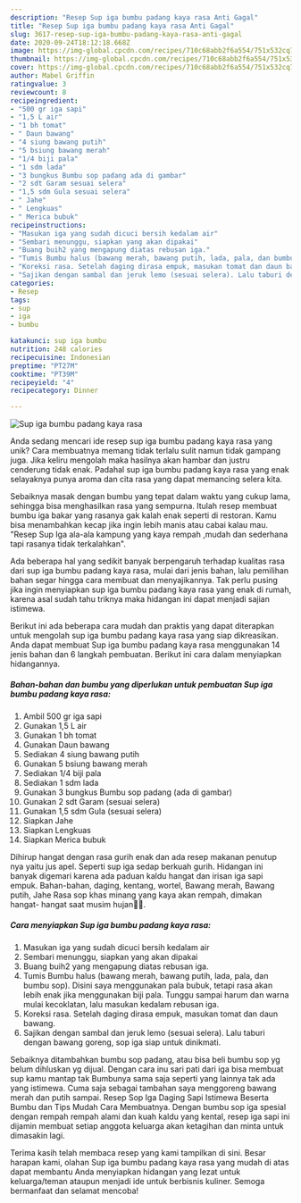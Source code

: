 ```yaml
---
description: "Resep Sup iga bumbu padang kaya rasa Anti Gagal"
title: "Resep Sup iga bumbu padang kaya rasa Anti Gagal"
slug: 3617-resep-sup-iga-bumbu-padang-kaya-rasa-anti-gagal
date: 2020-09-24T18:12:18.668Z
image: https://img-global.cpcdn.com/recipes/710c68abb2f6a554/751x532cq70/sup-iga-bumbu-padang-kaya-rasa-foto-resep-utama.jpg
thumbnail: https://img-global.cpcdn.com/recipes/710c68abb2f6a554/751x532cq70/sup-iga-bumbu-padang-kaya-rasa-foto-resep-utama.jpg
cover: https://img-global.cpcdn.com/recipes/710c68abb2f6a554/751x532cq70/sup-iga-bumbu-padang-kaya-rasa-foto-resep-utama.jpg
author: Mabel Griffin
ratingvalue: 3
reviewcount: 8
recipeingredient:
- "500 gr iga sapi"
- "1,5 L air"
- "1 bh tomat"
- " Daun bawang"
- "4 siung bawang putih"
- "5 bsiung bawang merah"
- "1/4 biji pala"
- "1 sdm lada"
- "3 bungkus Bumbu sop padang ada di gambar"
- "2 sdt Garam sesuai selera"
- "1,5 sdm Gula sesuai selera"
- " Jahe"
- " Lengkuas"
- " Merica bubuk"
recipeinstructions:
- "Masukan iga yang sudah dicuci bersih kedalam air"
- "Sembari menunggu, siapkan yang akan dipakai"
- "Buang buih2 yang mengapung diatas rebusan iga."
- "Tumis Bumbu halus (bawang merah, bawang putih, lada, pala, dan bumbu sop). Disini saya menggunakan pala bubuk, tetapi rasa akan lebih enak jika menggunakan biji pala. Tunggu sampai harum dan warna mulai kecoklatan, lalu masukan kedalam rebusan iga."
- "Koreksi rasa. Setelah daging dirasa empuk, masukan tomat dan daun bawang."
- "Sajikan dengan sambal dan jeruk lemo (sesuai selera). Lalu taburi dengan bawang goreng, sop iga siap untuk dinikmati."
categories:
- Resep
tags:
- sup
- iga
- bumbu

katakunci: sup iga bumbu 
nutrition: 248 calories
recipecuisine: Indonesian
preptime: "PT27M"
cooktime: "PT39M"
recipeyield: "4"
recipecategory: Dinner

---
```



![Sup iga bumbu padang kaya rasa](https://img-global.cpcdn.com/recipes/710c68abb2f6a554/751x532cq70/sup-iga-bumbu-padang-kaya-rasa-foto-resep-utama.jpg)

Anda sedang mencari ide resep sup iga bumbu padang kaya rasa yang unik? Cara membuatnya memang tidak terlalu sulit namun tidak gampang juga. Jika keliru mengolah maka hasilnya akan hambar dan justru cenderung tidak enak. Padahal sup iga bumbu padang kaya rasa yang enak selayaknya punya aroma dan cita rasa yang dapat memancing selera kita.

Sebaiknya masak dengan bumbu yang tepat dalam waktu yang cukup lama, sehingga bisa menghasilkan rasa yang sempurna. Itulah resep membuat bumbu iga bakar yang rasanya gak kalah enak seperti di restoran. Kamu bisa menambahkan kecap jika ingin lebih manis atau cabai kalau mau. &#34;Resep Sup Iga ala-ala kampung yang kaya rempah ,mudah dan sederhana tapi rasanya tidak terkalahkan&#34;.

Ada beberapa hal yang sedikit banyak berpengaruh terhadap kualitas rasa dari sup iga bumbu padang kaya rasa, mulai dari jenis bahan, lalu pemilihan bahan segar hingga cara membuat dan menyajikannya. Tak perlu pusing jika ingin menyiapkan sup iga bumbu padang kaya rasa yang enak di rumah, karena asal sudah tahu triknya maka hidangan ini dapat menjadi sajian istimewa.


Berikut ini ada beberapa cara mudah dan praktis yang dapat diterapkan untuk mengolah sup iga bumbu padang kaya rasa yang siap dikreasikan. Anda dapat membuat Sup iga bumbu padang kaya rasa menggunakan 14 jenis bahan dan 6 langkah pembuatan. Berikut ini cara dalam menyiapkan hidangannya.

<!--inarticleads1-->

##### Bahan-bahan dan bumbu yang diperlukan untuk pembuatan Sup iga bumbu padang kaya rasa:

1. Ambil 500 gr iga sapi
1. Gunakan 1,5 L air
1. Gunakan 1 bh tomat
1. Gunakan  Daun bawang
1. Sediakan 4 siung bawang putih
1. Gunakan 5 bsiung bawang merah
1. Sediakan 1/4 biji pala
1. Sediakan 1 sdm lada
1. Gunakan 3 bungkus Bumbu sop padang (ada di gambar)
1. Gunakan 2 sdt Garam (sesuai selera)
1. Gunakan 1,5 sdm Gula (sesuai selera)
1. Siapkan  Jahe
1. Siapkan  Lengkuas
1. Siapkan  Merica bubuk


Dihirup hangat dengan rasa gurih enak dan ada resep makanan penutup nya yaitu jus apel. Seperti sup iga sedap berkuah gurih. Hidangan ini banyak digemari karena ada paduan kaldu hangat dan irisan iga sapi empuk. Bahan-bahan, daging, kentang, wortel, Bawang merah, Bawang putih, Jahe Rasa sop khas minang yang kaya akan rempah, dimakan hangat- hangat saat musim hujan🤤🤤. 

<!--inarticleads2-->

##### Cara menyiapkan Sup iga bumbu padang kaya rasa:

1. Masukan iga yang sudah dicuci bersih kedalam air
1. Sembari menunggu, siapkan yang akan dipakai
1. Buang buih2 yang mengapung diatas rebusan iga.
1. Tumis Bumbu halus (bawang merah, bawang putih, lada, pala, dan bumbu sop). Disini saya menggunakan pala bubuk, tetapi rasa akan lebih enak jika menggunakan biji pala. Tunggu sampai harum dan warna mulai kecoklatan, lalu masukan kedalam rebusan iga.
1. Koreksi rasa. Setelah daging dirasa empuk, masukan tomat dan daun bawang.
1. Sajikan dengan sambal dan jeruk lemo (sesuai selera). Lalu taburi dengan bawang goreng, sop iga siap untuk dinikmati.


Sebaiknya ditambahkan bumbu sop padang, atau bisa beli bumbu sop yg belum dihluskan yg dijual. Dengan cara inu sari pati dari iga bisa membuat sup kamu mantap tak Bumbunya sama saja seperti yang lainnya tak ada yang istimewa. Cuma saja sebagai tambahan saya menggoreng bawang merah dan putih sampai. Resep Sop Iga Daging Sapi Istimewa Beserta Bumbu dan Tips Mudah Cara Membuatnya. Dengan bumbu sop iga spesial dengan rempah rempah alami dan kuah kaldu yang kental, resep iga sapi ini dijamin membuat setiap anggota keluarga akan ketagihan dan minta untuk dimasakin lagi. 

Terima kasih telah membaca resep yang kami tampilkan di sini. Besar harapan kami, olahan Sup iga bumbu padang kaya rasa yang mudah di atas dapat membantu Anda menyiapkan hidangan yang lezat untuk keluarga/teman ataupun menjadi ide untuk berbisnis kuliner. Semoga bermanfaat dan selamat mencoba!
